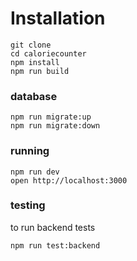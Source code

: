 # Installation

```
git clone
cd caloriecounter
npm install
npm run build
```

### database
```
npm run migrate:up
npm run migrate:down
```


### running

```
npm run dev
open http://localhost:3000
```

### testing

to run backend tests
```
npm run test:backend
```
